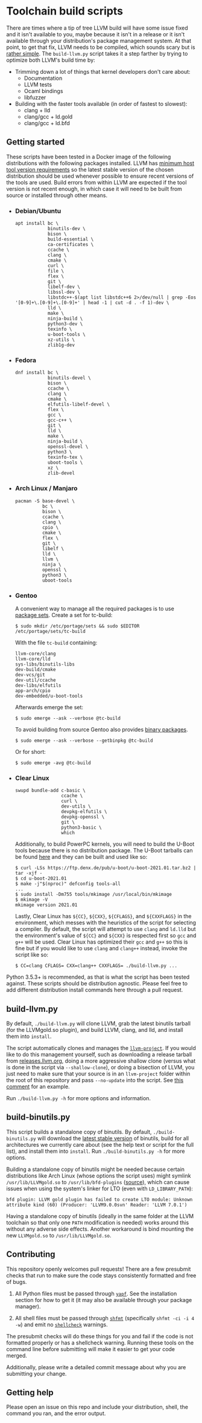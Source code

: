 # Toolchain build scripts

There are times where a tip of tree LLVM build will have some issue fixed and it isn't available to you, maybe because it isn't in a release or it isn't available through your distribution's package management system. At that point, to get that fix, LLVM needs to be compiled, which sounds scary but is [rather simple](https://llvm.org/docs/GettingStarted.html). The `build-llvm.py` script takes it a step farther by trying to optimize both LLVM's build time by:

* Trimming down a lot of things that kernel developers don't care about:
  * Documentation
  * LLVM tests
  * Ocaml bindings
  * libfuzzer
* Building with the faster tools available (in order of fastest to slowest):
  * clang + lld
  * clang/gcc + ld.gold
  * clang/gcc + ld.bfd

## Getting started

These scripts have been tested in a Docker image of the following distributions with the following packages installed. LLVM has [minimum host tool version requirements](https://llvm.org/docs/GettingStarted.html#software) so the latest stable version of the chosen distribution should be used whenever possible to ensure recent versions of the tools are used. Build errors from within LLVM are expected if the tool version is not recent enough, in which case it will need to be built from source or installed through other means.

* ### Debian/Ubuntu

  ```
  apt install bc \
              binutils-dev \
              bison \
              build-essential \
              ca-certificates \
              ccache \
              clang \
              cmake \
              curl \
              file \
              flex \
              git \
              libelf-dev \
              libssl-dev \
              libstdc++-$(apt list libstdc++6 2>/dev/null | grep -Eos '[0-9]+\.[0-9]+\.[0-9]+' | head -1 | cut -d . -f 1)-dev \
              lld \
              make \
              ninja-build \
              python3-dev \
              texinfo \
              u-boot-tools \
              xz-utils \
              zlib1g-dev
  ```

* ### Fedora

  ```
  dnf install bc \
              binutils-devel \
              bison \
              ccache \
              clang \
              cmake \
              elfutils-libelf-devel \
              flex \
              gcc \
              gcc-c++ \
              git \
              lld \
              make \
              ninja-build \
              openssl-devel \
              python3 \
              texinfo-tex \
              uboot-tools \
              xz \
              zlib-devel
  ```

* ### Arch Linux / Manjaro

  ```
  pacman -S base-devel \
            bc \
            bison \
            ccache \
            clang \
            cpio \
            cmake \
            flex \
            git \
            libelf \
            lld \
            llvm \
            ninja \
            openssl \
            python3 \
            uboot-tools
  ```
* ### Gentoo

  A convenient way to manage all the required packages is to use [package sets](https://wiki.gentoo.org/wiki//etc/portage/sets). Create a set for tc-build:

  ```
  $ sudo mkdir /etc/portage/sets && sudo $EDITOR /etc/portage/sets/tc-build
  ```

  With the file `tc-build` containing:

  ```
  llvm-core/clang
  llvm-core/lld
  sys-libs/binutils-libs
  dev-build/cmake
  dev-vcs/git
  dev-util/ccache
  dev-libs/elfutils
  app-arch/cpio
  dev-embedded/u-boot-tools
  ```

  Afterwards emerge the set:

  ```
  $ sudo emerge --ask --verbose @tc-build
  ```

  To avoid building from source Gentoo also provides [binary packages](https://wiki.gentoo.org/wiki/Binary_package_guide).

  ```
  $ sudo emerge --ask --verbose --getbinpkg @tc-build
  ```

  Or for short:

  ```
  $ sudo emerge -avg @tc-build
  ```

* ### Clear Linux

  ```
  swupd bundle-add c-basic \
                   ccache \
                   curl \
                   dev-utils \
                   devpkg-elfutils \
                   devpkg-openssl \
                   git \
                   python3-basic \
                   which
  ```

  Additionally, to build PowerPC kernels, you will need to build the U-Boot tools because there is no distribution package. The U-Boot tarballs can be found [here](https://ftp.denx.de/pub/u-boot/) and they can be built and used like so:

  ```
  $ curl -LSs https://ftp.denx.de/pub/u-boot/u-boot-2021.01.tar.bz2 | tar -xjf -
  $ cd u-boot-2021.01
  $ make -j"$(nproc)" defconfig tools-all
  ...
  $ sudo install -Dm755 tools/mkimage /usr/local/bin/mkimage
  $ mkimage -V
  mkimage version 2021.01
  ```

  Lastly, Clear Linux has `${CC}`, `${CXX}`, `${CFLAGS}`, and `${CXXFLAGS}` in the environment, which messes with the heuristics of the script for selecting a compiler. By default, the script will attempt to use `clang` and `ld.lld` but the environment's value of `${CC}` and `${CXX}` is respected first so `gcc` and `g++` will be used. Clear Linux has optimized their `gcc` and `g++` so this is fine but if you would like to use `clang` and `clang++` instead, invoke the script like so:

  ```
  $ CC=clang CFLAGS= CXX=clang++ CXXFLAGS= ./build-llvm.py ...
  ```


Python 3.5.3+ is recommended, as that is what the script has been tested against. These scripts should be distribution agnostic. Please feel free to add different distribution install commands here through a pull request.

## build-llvm.py

By default, `./build-llvm.py` will clone LLVM, grab the latest binutils tarball (for the LLVMgold.so plugin), and build LLVM, clang, and lld, and install them into `install`.

The script automatically clones and manages the [`llvm-project`](https://github.com/llvm/llvm-project). If you would like to do this management yourself, such as downloading a release tarball from [releases.llvm.org](https://releases.llvm.org/), doing a more aggressive shallow clone (versus what is done in the script via `--shallow-clone`), or doing a bisection of LLVM, you just need to make sure that your source is in an `llvm-project` folder within the root of this repository and pass `--no-update` into the script. See [this comment](https://github.com/ClangBuiltLinux/tc-build/issues/75#issuecomment-604374071) for an example.

Run `./build-llvm.py -h` for more options and information.

## build-binutils.py

This script builds a standalone copy of binutils. By default, `./build-binutils.py` will download the [latest stable version](https://www.gnu.org/software/binutils/) of binutils, build for all architectures we currently care about (see the help text or script for the full list), and install them into `install`. Run `./build-binutils.py -h` for more options.

Building a standalone copy of binutils might be needed because certain distributions like Arch Linux (whose options the script uses) might symlink `/usr/lib/LLVMgold.so` to `/usr/lib/bfd-plugins` ([source](https://bugs.archlinux.org/task/28479)), which can cause issues when using the system's linker for LTO (even with `LD_LIBRARY_PATH`):

```
bfd plugin: LLVM gold plugin has failed to create LTO module: Unknown attribute kind (60) (Producer: 'LLVM9.0.0svn' Reader: 'LLVM 7.0.1')
```

Having a standalone copy of binutils (ideally in the same folder at the LLVM toolchain so that only one `PATH` modification is needed) works around this without any adverse side effects. Another workaround is bind mounting the new `LLVMgold.so` to `/usr/lib/LLVMgold.so`.

## Contributing

This repository openly welcomes pull requests! There are a few presubmit checks that run to make sure the code stays consistently formatted and free of bugs.

1. All Python files must be passed through [`yapf`](https://github.com/google/yapf). See the installation section for how to get it (it may also be available through your package manager).

2. All shell files must be passed through [`shfmt`](https://github.com/mvdan/sh) (specifically `shfmt -ci -i 4 -w`) and emit no [`shellcheck`](https://github.com/koalaman/shellcheck) warnings.

The presubmit checks will do these things for you and fail if the code is not formatted properly or has a shellcheck warning. Running these tools on the command line before submitting will make it easier to get your code merged.

Additionally, please write a detailed commit message about why you are submitting your change.

## Getting help

Please open an issue on this repo and include your distribution, shell, the command you ran, and the error output.
